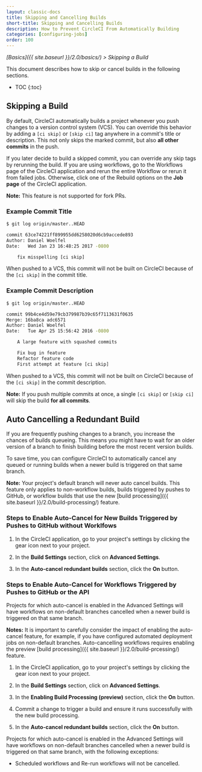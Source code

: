 ```yaml
---
layout: classic-docs
title: Skipping and Cancelling Builds
short-title: Skipping and Cancelling Builds
description: How to Prevent CircleCI From Automatically Building
categories: [configuring-jobs]
order: 100
---
```


_[Basics]({{ site.baseurl }}/2.0/basics/) > Skipping a Build_

This document describes how to
skip or cancel builds in the following sections.

* TOC
{:toc}

## Skipping a Build

By default,
CircleCI automatically builds a project
whenever you push changes to a version control system (VCS).
You can override this behavior
by adding a `[ci skip]` or `[skip ci]` tag
anywhere in a commit's title or description.
This not only skips the marked commit,
but also **all other commits** in the push.

If you later decide to build a skipped commit,
you can override any skip tags
by rerunning the build.
If you are using workflows,
go to the Workflows page of the CircleCI application
and rerun the entire Workflow or rerun it from failed jobs.
Otherwise, click one of the Rebuild options on the **Job page** of the CircleCI application.

**Note:**
This feature is not supported for fork PRs.

### Example Commit Title

```bash
$ git log origin/master..HEAD

commit 63ce74221ff899955dd6258020d6cb9accede893
Author: Daniel Woelfel
Date:   Wed Jan 23 16:48:25 2017 -0800

    fix misspelling [ci skip]
```

When pushed to a VCS,
this commit will not be built on CircleCI
because of the `[ci skip]` in the commit title.

### Example Commit Description

```bash
$ git log origin/master..HEAD

commit 99b4ce4d59e79cb379987b39c65f7113631f0635
Merge: 16ba8ca adc6571
Author: Daniel Woelfel
Date:   Tue Apr 25 15:56:42 2016 -0800

    A large feature with squashed commits

    Fix bug in feature
    Refactor feature code
    First attempt at feature [ci skip]
```

When pushed to a VCS,
this commit will not be built on CircleCI
because of the `[ci skip]` in the commit description.

**Note:**
If you push multiple commits at once,
a single `[ci skip]` or `[skip ci]` will skip the build **for all commits**.

## Auto Cancelling a Redundant Build

If you are frequently pushing changes to a branch,
you increase the chances of builds queueing.
This means
you might have to wait for an older version of a branch
to finish building before the most recent version builds.

To save time,
you can configure CircleCI
to automatically cancel any queued or running builds
when a newer build is triggered on that same branch.

**Note:**
Your project's default branch will never auto cancel builds.
This feature only applies to non-workflow builds, builds triggered by pushes to GitHub, or workflow builds that use the new [build processing]({{ site.baseurl }}/2.0/build-processing/) feature.


### Steps to Enable Auto-Cancel for New Builds Triggered by Pushes to GitHub without Worklfows

1. In the CircleCI application,
go to your project's settings
by clicking the gear icon next to your project.

2. In the **Build Settings** section,
click on **Advanced Settings**.

3. In the **Auto-cancel redundant builds** section,
click the **On** button.


### Steps to Enable Auto-Cancel for Workflows Triggered by Pushes to GitHub or the API

Projects for which auto-cancel is enabled in the Advanced Settings will have workflows on non-default branches cancelled when a newer build is triggered on that same branch. 

**Notes:** It is important to carefully consider the impact of enabling the auto-cancel feature, for example, if you have configured automated deployment jobs on non-default branches. Auto-cancelling workflows requires enabling the preview [build processing]({{ site.baseurl }}/2.0/build-prcessing/) feature.

1. In the CircleCI application,
go to your project's settings
by clicking the gear icon next to your project.

2. In the **Build Settings** section,
click on **Advanced Settings**.

3. In the **Enabling Build Processing (preview)** section, click the **On** button.

4. Commit a change to trigger a build and ensure it runs successfully with the new build processing.

5. In the **Auto-cancel redundant builds** section,
click the **On** button.

Projects for which auto-cancel is enabled in the Advanced Settings will have workflows on non-default branches cancelled when a newer build is triggered on that same branch, with the following exceptions:
- Scheduled workflows and Re-run workflows will not be cancelled.



